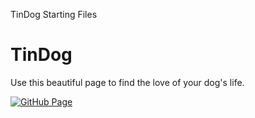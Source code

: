 TinDog Starting Files

# TinDog
Use this beautiful page to find the love of your dog's life.

[![GitHub Page](https://img.shields.io/badge/Try%20Out-this--app-red)](https://pebueno.github.io/TinDog/)
